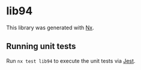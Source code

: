 # lib94

This library was generated with [Nx](https://nx.dev).


## Running unit tests

Run `nx test lib94` to execute the unit tests via [Jest](https://jestjs.io).


